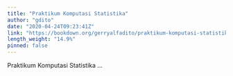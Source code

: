 ```yaml
---
title: "Praktikum Komputasi Statistika"
author: "gdito"
date: "2020-04-24T09:23:41Z"
link: "https://bookdown.org/gerryalfadito/praktikum-komputasi-statistika/"
length_weight: "14.9%"
pinned: false
---
```


Praktikum Komputasi Statistika ...
